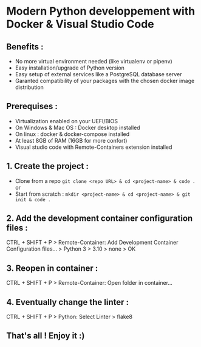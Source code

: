 # Modern Python developpement with Docker & Visual Studio Code

## Benefits :
- No more virtual environment needed (like virtualenv or pipenv)
- Easy installation/upgrade of Python version
- Easy setup of external services like a PostgreSQL database server
- Garanted compatibility of your packages with the chosen docker image distribution
  
## Prerequises :
- Virtualization enabled on your UEFI/BIOS
- On Windows & Mac OS : Docker desktop installed
- On linux : docker & docker-compose installed
- At least 8GB of RAM (16GB for more confort)
- Visual studio code with Remote-Containers extension installed
  
## 1. Create the project :
- Clone from a repo `git clone <repo URL> & cd <project-name> & code .`
or
- Start from scratch : `mkdir <project-name> & cd <project-name> & git init & code .`

## 2. Add the development container configuration files :
CTRL + SHIFT + P > Remote-Container: Add Development Container Configuration files... > Python 3 > 3.10 > none > OK

## 3. Reopen in container :
CTRL + SHIFT + P > Remote-Container: Open folder in container...

## 4. Eventually change the linter :
CTRL + SHIFT + P > Python: Select Linter > flake8

## That's all ! Enjoy it :)
